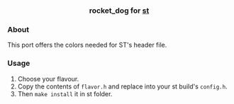 <h3 align="center">
	rocket_dog for <a href="https://st.suckless.org/">st</a>
</h3>

### About

This port offers the colors needed for ST's header file.

### Usage

1. Choose your flavour.
2. Copy the contents of `flavor.h` and replace into your st build's `config.h`.
3. Then `make install` it in st folder.
